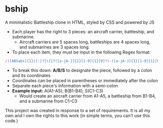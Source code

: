 # bship
A minimalistic Battleship clone in HTML, styled by CSS and powered by JS


- Each player has the right to 3 pieces: an aircraft carrier, battleship, and submarine.
  - Aircraft carriers are 5 spaces long, battleships are 4 spaces long, and submarines are 3 spaces long. 
- To place each item, they must be input in the following Regex format:
```javascript
/([ABSabs]{1})[:]?[\(]?([a-jA-J]{1}[1-9]{1}[0]?)-([a-jA-J]{1}[1-9]{1}[0]?)[\)]?/
```

- To break this down: **A/B/S** to designate the piece, followed by a colon and its coordinates
- Coordinates can be placed in parentheses or immediately after the colon
- Separate each piece's information with a semi-colon
- **Example input:** A(A1-A5); B(B1-B4); S(C1-C3)
  - Would create an aircraft carrier from A1-A5, a battleship from B1-B4, and a submarine from C1-C3

This project was created in response to a set of requirements. It is all my own and I own the rights to this work (in simple terms, you can't use this code.)
